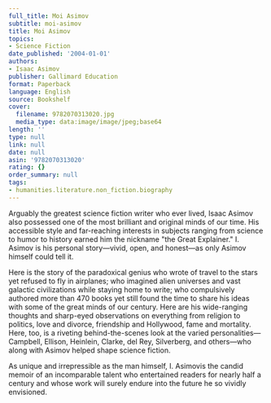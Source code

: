 ```yaml
---
full_title: Moi Asimov
subtitle: moi-asimov
title: Moi Asimov
topics:
- Science Fiction
date_published: '2004-01-01'
authors:
- Isaac Asimov
publisher: Gallimard Education
format: Paperback
language: English
source: Bookshelf
cover:
  filename: 9782070313020.jpg
  media_type: data:image/image/jpeg;base64
length: ''
type: null
link: null
date: null
asin: '9782070313020'
rating: {}
order_summary: null
tags:
- humanities.literature.non_fiction.biography
---
```

Arguably the greatest science fiction writer who ever lived, Isaac Asimov also possessed one of the most brilliant and original minds of our time. His accessible style and far-reaching interests in subjects ranging from science to humor to history earned him the nickname "the Great Explainer." I. Asimov is his personal story—vivid, open, and honest—as only Asimov himself could tell it.

Here is the story of the paradoxical genius who wrote of travel to the stars yet refused to fly in airplanes; who imagined alien universes and vast galactic civilizations while staying home to write; who compulsively authored more than 470 books yet still found the time to share his ideas with some of the great minds of our century. Here are his wide-ranging thoughts and sharp-eyed observations on everything from religion to politics, love and divorce, friendship and Hollywood, fame and mortality. Here, too, is a riveting behind-the-scenes look at the varied personalities—Campbell, Ellison, Heinlein, Clarke, del Rey, Silverberg, and others—who along with Asimov helped shape science fiction.

As unique and irrepressible as the man himself, I. Asimovis the candid memoir of an incomparable talent who entertained readers for nearly half a century and whose work will surely endure into the future he so vividly envisioned.
